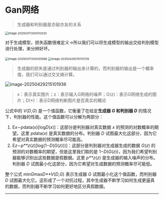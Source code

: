 # Gan网络

> 生成器和判别器是亦敌亦友的关系

<img src="https://lzz-1340752507.cos.ap-shanghai.myqcloud.com/lzz/image-20250317200010333.png" alt="image-20250317200010333" style="zoom: 67%;" />

对于生成模型，损失函数很难定义->所以我们可以将生成模型的输出交给判别模型进行处理，来分辨好坏。

<img src="https://lzz-1340752507.cos.ap-shanghai.myqcloud.com/lzz/image-20250317200035568.png" alt="image-20250317200035568" style="zoom: 67%;" />

<img src="https://lzz-1340752507.cos.ap-shanghai.myqcloud.com/lzz/image-20250429215113729.png" alt="image-20250429215113729" style="zoom:67%;" />



> 生成器的损失是通过判别器的输出来计算的，而判别器的输出是一个概率值，我们可以通过交叉熵计算。

![image-20250429215101936](https://lzz-1340752507.cos.ap-shanghai.myqcloud.com/lzz/image-20250429215101936.png)

> x：表示真实图片；z：表示输入G网络的噪声；G(z)：表示G网络生成的图片；D(*)：表示D网络判断图片是否真实的概论

公式中的 *V*(*D*,*G*) 是一个值函数，它衡量了在给定**生成器 *G* 和判别器 *D*** 的情况下，判别器的性能。这个值函数可以分解为两部分：

1. E*x*∼*p*data(*x*)[log*D*(*x*)]：这部分是判别器对真实数据 *x* 的预测的对数概率的期望。这里 *p*data(*x*) 是真实数据的分布。判别器 *D* 试图最大化这部分，因为它希望对真实数据的预测概率尽可能高。
2. E*z*∼*p**z*(*z*)[log(1−*D*(*G*(*z*)))]：这部分是判别器对生成器生成的数据 *G*(*z*) 的预测的对数概率的期望，但是这里我们取的是 1−*D*(*G*(*z*))，因为我们希望判别器能够识别出这些数据是假数据。这里 *p**z*(*z*) 是生成器的输入噪声的分布。判别器 *D* 试图最小化这部分，因为它希望对生成数据的预测概率尽可能低。

整个公式 min*G*max*D**V*(*D*,*G*) 表示生成器 *G* 试图最小化这个值函数，而判别器 *D* 试图最大化它。这形成了一个对抗过程，其中生成器不断学习如何生成更逼真的数据，而判别器不断学习如何更好地区分真假数据。

<hr/>











